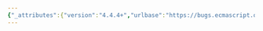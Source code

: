```yaml
---
{"_attributes":{"version":"4.4.4+","urlbase":"https://bugs.ecmascript.org/","maintainer":"dherman@mozilla.com"},"bug":{"bug_id":4227,"creation_ts":"2015-03-27 07:22:00 -0700","short_desc":"23.1.2.2, 23.2.2.2: @@species for Map and Set required ?","delta_ts":"2015-04-03 12:35:36 -0700","product":"Draft for 6th Edition","component":"technical issue","version":"Rev 36: March 17, 2015 Release Candidate 3","rep_platform":"All","op_sys":"All","bug_status":"RESOLVED","resolution":"FIXED","priority":"Normal","bug_severity":"normal","everconfirmed":true,"reporter":{"uid":"andrebargull","name":"André Bargull"},"assigned_to":{"uid":"allen","name":"Allen Wirfs-Brock"},"long_desc":[{"commentid":13944,"comment_count":0,"who":{"uid":"andrebargull","name":"André Bargull"},"bug_when":"2015-03-27 07:22:53 -0700","thetext":"23.1.2.2 get Map [ @@species ]\n23.2.2.2 get Set [ @@species ]\n\nNote:\n> Map prototype methods normally use their this object’s constructor to create a derived object. \n> However, a subclass constructor may over-ride that default behaviour by redefining its @@species property.\n\n\nBut there are not Map prototype methods which create derived objects."},{"commentid":14003,"comment_count":1,"who":{"uid":"allen","name":"Allen Wirfs-Brock"},"bug_when":"2015-04-01 15:02:15 -0700","thetext":"fixed in rev37 editor's draft\n\nchanged the notes\n\nEven though there currently aren't any methods that create derived colletions of these types, there could be some added in the future. Also, subclass might define such methods."},{"commentid":14083,"comment_count":2,"who":{"uid":"allen","name":"Allen Wirfs-Brock"},"bug_when":"2015-04-03 12:35:36 -0700","thetext":"In Rev37"}]}}
---
```

